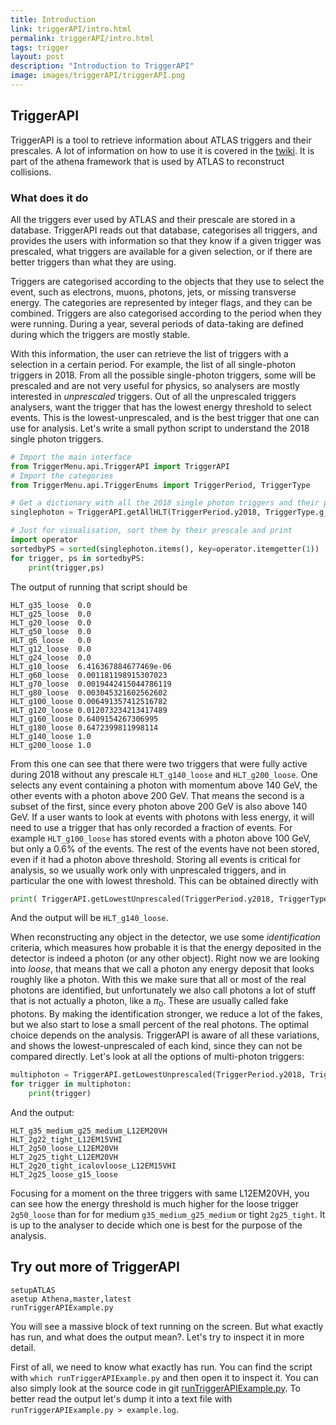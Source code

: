 ```yaml
---
title: Introduction
link: triggerAPI/intro.html
permalink: triggerAPI/intro.html
tags: trigger
layout: post
description: "Introduction to TriggerAPI"
image: images/triggerAPI/triggerAPI.png
---
```


## TriggerAPI

TriggerAPI is a tool to retrieve information about ATLAS triggers and their prescales. A lot of information on how to use it is covered in the [twiki](https://twiki.cern.ch/twiki/bin/view/Atlas/TriggerAPI).
It is part of the athena framework that is used by ATLAS to reconstruct collisions.

### What does it do

All the triggers ever used by ATLAS and their prescale are stored in a database. TriggerAPI reads out that database, categorises all triggers, and provides the users with information so that they know if a given trigger was prescaled, what triggers are available for a given selection, or if there are better triggers than what they are using.

Triggers are categorised according to the objects that they use to select the event, such as electrons, muons, photons, jets, or missing transverse energy. The categories are represented by integer flags, and they can be combined.
Triggers are also categorised according to the period when they were running. During a year, several periods of data-taking are defined during which the triggers are mostly stable.

With this information, the user can retrieve the list of triggers with a selection in a certain period. For example, the list of all single-photon triggers in 2018. From all the possible single-photon triggers, some will be prescaled and are not very useful for physics, so analysers are mostly interested in _unprescaled_ triggers. Out of all the unprescaled triggers analysers, want the trigger that has the lowest energy threshold to select events. This is the lowest-unprescaled, and is the best trigger that one can use for analysis.
Let's write a small python script to understand the 2018 single photon triggers.

```python
# Import the main interface
from TriggerMenu.api.TriggerAPI import TriggerAPI
# Import the categories
from TriggerMenu.api.TriggerEnums import TriggerPeriod, TriggerType

# Get a dictionary with all the 2018 single photon triggers and their prescale, with loose identification
singlephoton = TriggerAPI.getAllHLT(TriggerPeriod.y2018, TriggerType.g_single, matchPattern="_loose$")

# Just for visualisation, sort them by their prescale and print
import operator
sortedbyPS = sorted(singlephoton.items(), key=operator.itemgetter(1))
for trigger, ps in sortedbyPS:
    print(trigger,ps)
```

The output of running that script should be

```
HLT_g35_loose  0.0
HLT_g25_loose  0.0
HLT_g20_loose  0.0
HLT_g50_loose  0.0
HLT_g6_loose   0.0
HLT_g12_loose  0.0
HLT_g24_loose  0.0
HLT_g10_loose  6.416367884677469e-06
HLT_g60_loose  0.001181198915307023
HLT_g70_loose  0.0019442415044786119
HLT_g80_loose  0.003045321602562602
HLT_g100_loose 0.006491357412516782
HLT_g120_loose 0.012073234213417489
HLT_g160_loose 0.6409154267306995
HLT_g180_loose 0.6472399811998114
HLT_g140_loose 1.0
HLT_g200_loose 1.0
```

From this one can see that there were two triggers that were fully active during 2018 without any prescale `HLT_g140_loose` and `HLT_g200_loose`. One selects any event containing a photon with momentum above 140 GeV, the other events with a photon above 200 GeV. That means the second is a subset of the first, since every photon above 200 GeV is also above 140 GeV. If a user wants to look at events with photons with less energy, it will need to use a trigger that has only recorded a fraction of events. For example `HLT_g100_loose` has stored events with a photon above 100 GeV, but only a 0.6% of the events. The rest of the events have not been stored, even if it had a photon above threshold. Storing all events is critical for analysis, so we usually work only with unprescaled triggers, and in particular the one with lowest threshold. This can be obtained directly with 
```python
print( TriggerAPI.getLowestUnprescaled(TriggerPeriod.y2018, TriggerType.g_single, matchPattern="_loose$") )
```
And the output will be `HLT_g140_loose`.

When reconstructing any object in the detector, we use some _identification_ criteria, which measures how probable it is that the energy deposited in the detector is indeed a photon (or any other object). Right now we are looking into _loose_, that means that we call a photon any energy deposit that looks roughly like a photon. With this we make sure that all or most of the real photons are identified, but unfortunately we also call photons a lot of stuff that is not actually a photon, like a $\pi_0$. These are usually called fake photons. By making the identification stronger, we reduce a lot of the fakes, but we also start to lose a small percent of the real photons. The optimal choice depends on the analysis. TriggerAPI is aware of all these variations, and shows the lowest-unprescaled of each kind, since they can not be compared directly. Let's look at all the options of multi-photon triggers:
```python
multiphoton = TriggerAPI.getLowestUnprescaled(TriggerPeriod.y2018, TriggerType.g_multi)
for trigger in multiphoton:
    print(trigger)
```
And the output:
```
HLT_g35_medium_g25_medium_L12EM20VH
HLT_2g22_tight_L12EM15VHI
HLT_2g50_loose_L12EM20VH
HLT_2g25_tight_L12EM20VH
HLT_2g20_tight_icalovloose_L12EM15VHI
HLT_2g25_loose_g15_loose
```

Focusing for a moment on the three triggers with same L12EM20VH, you can see how the energy threshold is much higher for the loose trigger `2g50_loose` than for for medium `g35_medium_g25_medium` or tight `2g25_tight`. It is up to the analyser to decide which one is best for the purpose of the analysis.

## Try out more of TriggerAPI

```
setupATLAS
asetup Athena,master,latest
runTriggerAPIExample.py
```

You will see a massive block of text running on the screen. But what exactly has run, and what does the output mean?. Let's try to inspect it in more detail.

First of all, we need to know what exactly has run. You can find the script with `which runTriggerAPIExample.py` and then open it to inspect it. You can also simply look at the source code in git [runTriggerAPIExample.py](https://gitlab.cern.ch/atlas/athena/-/blob/master/Trigger/TriggerCommon/TriggerMenuMT/scripts/runTriggerAPIExample.py). To better read the output let's dump it into a text file with `runTriggerAPIExample.py > example.log`.
